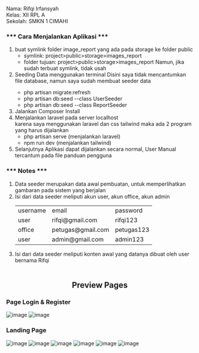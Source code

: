 Nama: Rifqi Irfansyah<br>
Kelas: XII RPL A<br>
Sekolah: SMKN 1 CIMAHI<br>

<h3>*** Cara Menjalankan Aplikasi ***</h3>

1. buat symlink folder image_report yang ada pada storage ke folder public
	- symlink: project>public>storage>images_report
	- folder tujuan: project>public>storage>images_report
	Namun, jika sudah terbuat symlink, tidak usah 
2. Seeding Data menggunakan terminal<bt>
	Disini saya tidak mencantumkan file database, namun saya sudah membuat seeder data
	- php artisan migrate:refresh
	- php artisan db:seed --class UserSeeder
	- php artisan db:seed --class ReportSeeder
3. Jalankan Composer Install
4. Menjalankan laravel pada server localhost<br>
   karena saya menggunakan laravel dan css tailwind maka ada 2 program yang harus dijalankan
	- php artisan serve (menjalankan laravel)
	- npm run dev	(menjalankan tailwind)
5. Selanjutnya Aplikasi dapat dijalankan secara normal, User Manual tercantum pada file panduan pengguna	


<h3>*** Notes ***</h3>

1. Data seeder merupakan data awal pembuatan, untuk memperlihatkan gambaran pada sistem yang berjalan
2. Isi dari data seeder meliputi akun user, akun office, akun admin
	<table>
		<tr class="font-bold">
			<td>username</td>
			<td>email</td>
			<td>password</td>
		</tr>
		<tr>
			<td>user</td>
			<td>rifqi@gmail.com</td>
			<td>rifqi123</td>
		</tr>
		<tr>
			<td>office</td>
			<td>petugas@gmail.com</td>
			<td>petugas123</td>
		</tr>
		<tr>
			<td>user</td>
			<td>admin@gmail.com</td>
			<td>admin123</td>
		</tr>
	</table>
3. Isi dari data seeder meliputi konten awal yang datanya dibuat oleh user bernama Rifqi
<br><br>
<h2><center>Preview Pages</center></h2>
<h3>Page Login & Register</h3>

![image](https://user-images.githubusercontent.com/96564588/226570746-b0f75543-c81f-4236-a7f9-2d7e5a6f20cc.png)
![image](https://user-images.githubusercontent.com/96564588/226570812-dcd16fdf-9f84-4789-85f8-aadc8f2165b7.png)

<h3>Landing Page</h3>

![image](https://user-images.githubusercontent.com/96564588/226571674-8f020ba9-c442-4a45-b29e-75e4913961b5.png)
![image](https://user-images.githubusercontent.com/96564588/226571765-22b004dc-bced-429c-b219-e1715bec8766.png)
![image](https://user-images.githubusercontent.com/96564588/226571823-499366a6-ee15-45d4-9432-da6ccf8f84c0.png)
![image](https://user-images.githubusercontent.com/96564588/226571872-4f3018fa-29ca-437d-b2d4-d8938890575c.png)
![image](https://user-images.githubusercontent.com/96564588/226571935-0aaa687b-bfa2-4a78-a958-2ed0f5e05679.png)
![image](https://user-images.githubusercontent.com/96564588/226571991-90f459e9-44ce-4368-8e54-5d3b0fee052d.png)



		
